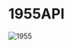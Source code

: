 # 1955API

![1955](https://user-images.githubusercontent.com/13756917/34971336-b4eea73e-fa2e-11e7-9e48-fdf1e60ce8ea.png)

